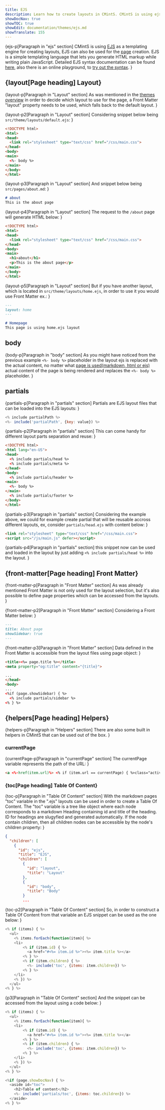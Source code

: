 ```yaml
---
title: EJS
description: Learn how to create layouts in CMintS. CMintS is using ejs as a templating engine for creating layouts.
showDocNav: true
showTOC: true
showEdit: documentation/themes/ejs.md
showTranslate: 155
---
```


{ejs-p[Paragraph in "ejs" section]
CMintS is using <a href="http://ejs.co/" target="_blank">EJS</a> as a templating
engine for creating layouts, EJS can also be used for the
[page](/documentation/pages#ejs) creation. EJS is a simple templating language
that lets you generate HTML markup while writing plain JavaScript. Detailed EJS
syntax documentation can be found <a
href="https://github.com/mde/ejs/blob/master/docs/syntax.md"
target="_blank">here</a>, also there is an online playground, to <a
href="https://ionicabizau.github.io/ejs-playground/" target="_blank">try out the
syntax</a>.
}

## {layout[Page heading] Layout}

{layout-p[Paragraph in "Layout" section]
As was mentioned in the [themes overview](/documentation/themes#layouts) in
order to decide which layout to use for the page, a Front Matter "layout"
property needs to be used, which falls back to the default layout.
}

{layout-p2[Paragraph in "Layout" section]
Considering snippet below being `src/theme/layouts/default.ejs`:
}

```html
<!DOCTYPE html>
<html>
<head>
  <link rel="stylesheet" type="text/css" href="/css/main.css">
</head>
<body>
<main>
  <%- body %>
</main>
</body>
</html>
```

{layout-p3[Paragraph in "Layout" section]
And snippet below being <fix>`src/pages/about.md`</fix>:
}

```markdown
# about
This is the about page
```

{layout-p4[Paragraph in "Layout" section]
The request to the <fix>`/about`</fix> page will generate HTML below:
}

```html
<!DOCTYPE html>
<html>
<head>
  <link rel="stylesheet" type="text/css" href="/css/main.css">
</head>
<body>
<main>
  <h1>about</h1>
  <p>This is the about page</p>
</main>
</body>
</html>
```

{layout-p5[Paragraph in "Layout" section]
But if you have another layout, which is located in
<fix>`src/theme/layouts/home.ejs`</fix>, in order to use it you would use Front Matter
ex.:
}

```markdown
---
layout: home
---

# Homepage
This page is using home.ejs layout
```

## body

{body-p[Paragraph in "body" section]
As you might have noticed from the previous example `<%- body %>` placeholder in
the layout ejs is replaced with the actual content, no matter what [page is
used(markdown, html or ejs)](/documentation/pages) actual content of the page is
being rendered and replaces the `<%- body %>` placeholder.
}

## partials

{partials-p[Paragraph in "partials" section]
Partials are EJS layout files that can be loaded into the EJS layouts:
}

```javascript
<% include partialPath %>
<%- include('partialPath', {key: value}) %>
```

{partials-p2[Paragraph in "partials" section]
This can come handy for different layout parts separation and reuse:
}

```HTML
<!DOCTYPE html>
<html lang="en-US">
<head>
  <% include partials/head %>
  <% include partials/meta %>
</head>
<body>
  <% include partials/header %>
<main>
  <%- body %>
</main>
  <% include partials/footer %>
</body>
</html>
```

{partials-p3[Paragraph in "partials" section]
Considering the example above, we could for example create partial that will be
reusable accross different layouts, ex, consider `partials/head.ejs` with
content below:
}

```HTML
<link rel="stylesheet" type="text/css" href="/css/main.css">
<script src="/js/main.js" defer></script>
```

{partials-p4[Paragraph in "partials" section] 
this snippet now can be used and loaded in the layout by just adding `<% include
partials/head %>` into the layout.
}

## {front-matter[Page heading] Front Matter}

{front-matter-p[Paragraph in "Front Matter" section] 
As was already mentioned Front Matter is not only used for the layout selection,
but it's also possible to define page properties which can be accessed from the
layouts.
}

{front-matter-p2[Paragraph in "Front Matter" section]
Considering a Front Matter below:
}

```markdown
---
title: About page
showSidebar: true
---
```

{front-matter-p3[Paragraph in "Front Matter" section] 
Data defined in the Front Matter is accessible from the layout files using page object:
}

```html
<title><%= page.title %></title>
<meta property="og:title" content="{title}">

...
</head>
<body>
...
<%if (page.showSidebar) { %>
  <% include partials/sidebar %>
<% } %>
```

## {helpers[Page heading] Helpers}

{helpers-p[Paragraph in "Helpers" section] 
There are also some built in helpers in CMintS that can be used out of the box.
}

### currentPage

{currentPage-p[Paragraph in "currentPage" section] 
The <fix>currentPage</fix> variable represents the path of the URL:
}

```HTML
<a <%-href(item.url)%> <% if (item.url == currentPage) { %>class="active"<% } %>>
```

### {toc[Page heading] Table Of Content}

{toc-p[Paragraph in "Table Of Content" section] 
With the markdown pages "toc" variable in the ".ejs" layouts can be used in
order to create a Table Of Content. The "toc" variable is a tree like object
where each node corresponds to a markdown Heading containing id and title of the
heading. ID for headings are slugyfied and generated automatically. If the node
contain children, then all children nodes can be accessible by the node's
children property:
}

```JSON
{
  "children": [
    {
      "id": "ejs",
      "title": "EJS",
      "children": [
        {
          "id": "layout",
          "title": "Layout"
        },
        {
          "id": "body",
          "title": "Body"
        }
        ...
```

{toc-p2[Paragraph in "Table Of Content" section] 
So, in order to construct a Table Of Content from that variable an EJS snippet can be used as the one below:
}

```javascript
<% if (items) { %>
  <ul>
    <% items.forEach(function(item){ %>
    <li>
        <% if (item.id) { %>
          <a href="#<%= item.id %>"><%= item.title %></a>
        <% } %>
        <% if (item.children) { %>
          <%- include('toc', {items: item.children}) %>
        <% } %>
    </li>
    <% }) %>
  </ul>
<% } %>
```

{p3[Paragraph in "Table Of Content" section] 
And the snippet can be accessed from the layout using a code below:
}

```javascript
<% if (items) { %>
  <ul>
    <% items.forEach(function(item){ %>
    <li>
        <% if (item.id) { %>
          <a href="#<%= item.id %>"><%= item.title %></a>
        <% } %>
        <% if (item.children) { %>
          <%- include('toc', {items: item.children}) %>
        <% } %>
    </li>
    <% }) %>
  </ul>
<% } %>
```

```javascript
<%if (page.showDocNav) { %>
  <aside id="toc">
    <h2>Table of content</h2>
    <%- include('partials/toc', {items: toc.children}) %> 
  </aside>
<% } %>
```
